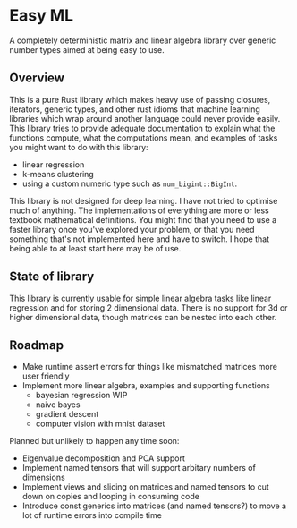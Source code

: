 # Easy ML

A completely deterministic matrix and linear algebra library over generic number types aimed at being easy to use.

## Overview
This is a pure Rust library which makes heavy use of passing closures, iterators, generic types, and other rust idioms that machine learning libraries which wrap around another language could never provide easily. This library tries to provide adequate documentation to explain what the functions compute, what the computations mean, and examples of tasks you might want to do with this library:

- linear regression
- k-means clustering
- using a custom numeric type such as `num_bigint::BigInt`.

This library is not designed for deep learning. I have not tried to optimise much of anything. The implementations of everything are more or less textbook mathematical definitions. You might find that you need to use a faster library once you've explored your problem, or that you need something that's not implemented here and have to switch. I hope that being able to at least start here may be of use.

## State of library

This library is currently usable for simple linear algebra tasks like linear regression and for storing 2 dimensional data. There is no support for 3d or higher dimensional data, though matrices can be nested into each other.

## Roadmap

- Make runtime assert errors for things like mismatched matrices more user friendly
- Implement more linear algebra, examples and supporting functions
  - bayesian regression WIP
  - naive bayes
  - gradient descent
  - computer vision with mnist dataset

Planned but unlikely to happen any time soon:

- Eigenvalue decomposition and PCA support
- Implement named tensors that will support arbitary numbers of dimensions
- Implement views and slicing on matrices and named tensors to cut down on copies and looping in consuming code
- Introduce const generics into matrices (and named tensors?) to move a lot of runtime errors into compile time
